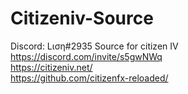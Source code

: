 # Citizeniv-Source<br>
Discord: Lιση#2935
Source for citizen IV<br>
https://discord.com/invite/s5gwNWq<br>
https://citizeniv.net/<br>
https://github.com/citizenfx-reloaded/
